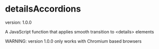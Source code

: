 # detailsAccordions

version: 1.0.0

A JavaScript function that applies smooth transition to &lt;details> elements

WARNING: version 1.0.0 only works with Chromium based browsers